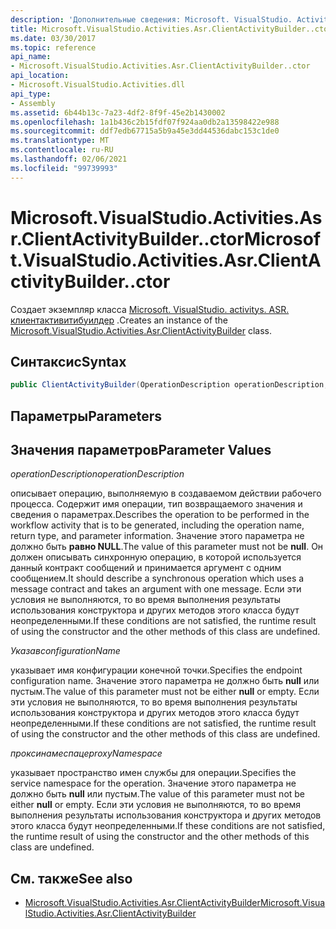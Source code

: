 ```yaml
---
description: 'Дополнительные сведения: Microsoft. VisualStudio. Activitys. ASR. Клиентактивитибуилдер.. разрешен'
title: Microsoft.VisualStudio.Activities.Asr.ClientActivityBuilder..ctor
ms.date: 03/30/2017
ms.topic: reference
api_name:
- Microsoft.VisualStudio.Activities.Asr.ClientActivityBuilder..ctor
api_location:
- Microsoft.VisualStudio.Activities.dll
api_type:
- Assembly
ms.assetid: 6b44b13c-7a23-4df2-8f9f-45e2b1430002
ms.openlocfilehash: 1a1b436c2b15fdf07f924aa0db2a13598422e988
ms.sourcegitcommit: ddf7edb67715a5b9a45e3dd44536dabc153c1de0
ms.translationtype: MT
ms.contentlocale: ru-RU
ms.lasthandoff: 02/06/2021
ms.locfileid: "99739993"
---
```

# <a name="microsoftvisualstudioactivitiesasrclientactivitybuilderctor"></a><span data-ttu-id="605f3-103">Microsoft.VisualStudio.Activities.Asr.ClientActivityBuilder..ctor</span><span class="sxs-lookup"><span data-stu-id="605f3-103">Microsoft.VisualStudio.Activities.Asr.ClientActivityBuilder..ctor</span></span>

<span data-ttu-id="605f3-104">Создает экземпляр класса [Microsoft. VisualStudio. activitys. ASR. клиентактивитибуилдер](microsoft-visualstudio-activities-asr-clientactivitybuilder.md) .</span><span class="sxs-lookup"><span data-stu-id="605f3-104">Creates an instance of the [Microsoft.VisualStudio.Activities.Asr.ClientActivityBuilder](microsoft-visualstudio-activities-asr-clientactivitybuilder.md) class.</span></span>  
  
## <a name="syntax"></a><span data-ttu-id="605f3-105">Синтаксис</span><span class="sxs-lookup"><span data-stu-id="605f3-105">Syntax</span></span>  
  
```csharp  
public ClientActivityBuilder(OperationDescription operationDescription, string configurationName, string proxyNamespace);  
```  
  
## <a name="parameters"></a><span data-ttu-id="605f3-106">Параметры</span><span class="sxs-lookup"><span data-stu-id="605f3-106">Parameters</span></span>  
  
## <a name="parameter-values"></a><span data-ttu-id="605f3-107">Значения параметров</span><span class="sxs-lookup"><span data-stu-id="605f3-107">Parameter Values</span></span>  

 <span data-ttu-id="605f3-108">*operationDescription*</span><span class="sxs-lookup"><span data-stu-id="605f3-108">*operationDescription*</span></span>  
  
 <span data-ttu-id="605f3-109">описывает операцию, выполняемую в создаваемом действии рабочего процесса. Содержит имя операции, тип возвращаемого значения и сведения о параметрах.</span><span class="sxs-lookup"><span data-stu-id="605f3-109">Describes the operation to be performed in the workflow activity that is to be generated, including the operation name, return type, and parameter information.</span></span> <span data-ttu-id="605f3-110">Значение этого параметра не должно быть **равно NULL**.</span><span class="sxs-lookup"><span data-stu-id="605f3-110">The value of this parameter must not be **null**.</span></span> <span data-ttu-id="605f3-111">Он должен описывать синхронную операцию, в которой используется данный контракт сообщений и принимается аргумент с одним сообщением.</span><span class="sxs-lookup"><span data-stu-id="605f3-111">It should describe a synchronous operation which uses a message contract and takes an argument with one message.</span></span> <span data-ttu-id="605f3-112">Если эти условия не выполняются, то во время выполнения результаты использования конструктора и других методов этого класса будут неопределенными.</span><span class="sxs-lookup"><span data-stu-id="605f3-112">If these conditions are not satisfied, the runtime result of using the constructor and the other methods of this class are undefined.</span></span>  
  
 <span data-ttu-id="605f3-113">*Указав*</span><span class="sxs-lookup"><span data-stu-id="605f3-113">*configurationName*</span></span>  
  
 <span data-ttu-id="605f3-114">указывает имя конфигурации конечной точки.</span><span class="sxs-lookup"><span data-stu-id="605f3-114">Specifies the endpoint configuration name.</span></span> <span data-ttu-id="605f3-115">Значение этого параметра не должно быть **null** или пустым.</span><span class="sxs-lookup"><span data-stu-id="605f3-115">The value of this parameter must not be either **null** or empty.</span></span> <span data-ttu-id="605f3-116">Если эти условия не выполняются, то во время выполнения результаты использования конструктора и других методов этого класса будут неопределенными.</span><span class="sxs-lookup"><span data-stu-id="605f3-116">If these conditions are not satisfied, the runtime result of using the constructor and the other methods of this class are undefined.</span></span>  
  
 <span data-ttu-id="605f3-117">*проксинамеспаце*</span><span class="sxs-lookup"><span data-stu-id="605f3-117">*proxyNamespace*</span></span>  
  
 <span data-ttu-id="605f3-118">указывает пространство имен службы для операции.</span><span class="sxs-lookup"><span data-stu-id="605f3-118">Specifies the service namespace for the operation.</span></span> <span data-ttu-id="605f3-119">Значение этого параметра не должно быть **null** или пустым.</span><span class="sxs-lookup"><span data-stu-id="605f3-119">The value of this parameter must not be either **null** or empty.</span></span> <span data-ttu-id="605f3-120">Если эти условия не выполняются, то во время выполнения результаты использования конструктора и других методов этого класса будут неопределенными.</span><span class="sxs-lookup"><span data-stu-id="605f3-120">If these conditions are not satisfied, the runtime result of using the constructor and the other methods of this class are undefined.</span></span>  
  
## <a name="see-also"></a><span data-ttu-id="605f3-121">См. также</span><span class="sxs-lookup"><span data-stu-id="605f3-121">See also</span></span>

- [<span data-ttu-id="605f3-122">Microsoft.VisualStudio.Activities.Asr.ClientActivityBuilder</span><span class="sxs-lookup"><span data-stu-id="605f3-122">Microsoft.VisualStudio.Activities.Asr.ClientActivityBuilder</span></span>](microsoft-visualstudio-activities-asr-clientactivitybuilder.md)
